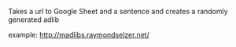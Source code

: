 Takes a url to Google Sheet and a sentence and creates a randomly generated adlib

example: http://madlibs.raymondselzer.net/